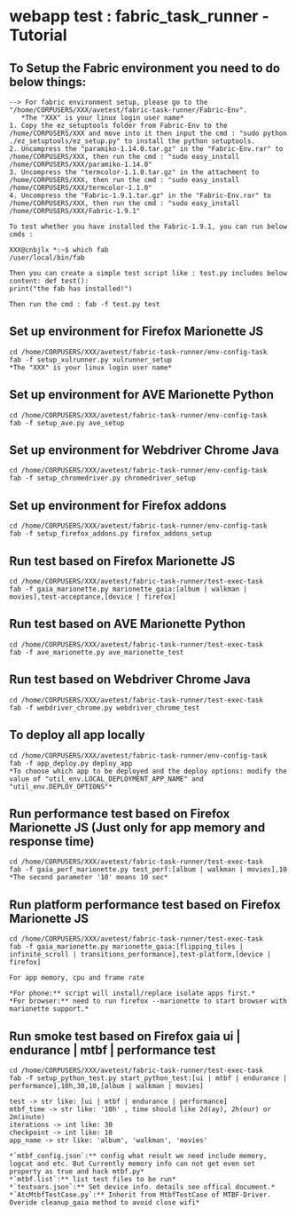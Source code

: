 # webapp test : fabric_task_runner - Tutorial

## To Setup the Fabric environment you need to do below things:
    --> For fabric environment setup, please go to the "/home/CORPUSERS/XXX/avetest/fabric-task-runner/Fabric-Env".
       *The "XXX" is your linux login user name*
    1. Copy the ez_setuptools folder from Fabric-Env to the /home/CORPUSERS/XXX and move into it then input the cmd : "sudo python ./ez_setuptools/ez_setup.py" to install the python setuptools.
    2. Uncompress the "paramiko-1.14.0.tar.gz" in the "Fabric-Env.rar" to /home/CORPUSERS/XXX, then run the cmd : "sudo easy_install /home/CORPUSERS/XXX/paramiko-1.14.0"
    3. Uncompress the "termcolor-1.1.0.tar.gz" in the attachment to /home/CORPUSERS/XXX, then run the cmd : "sudo easy_install /home/CORPUSERS/XXX/termcolor-1.1.0"
    4. Uncompress the "Fabric-1.9.1.tar.gz" in the "Fabric-Env.rar" to /home/CORPUSERS/XXX, then run the cmd : "sudo easy_install /home/CORPUSERS/XXX/Fabric-1.9.1"

    To test whether you have installed the Fabric-1.9.1, you can run below cmds :

    XXX@cnbjlx *:~$ which fab
    /user/local/bin/fab

    Then you can create a simple test script like : test.py includes below content: def test():
    print("the fab has installed!")

    Then run the cmd : fab -f test.py test


## Set up environment for Firefox Marionette JS

    cd /home/CORPUSERS/XXX/avetest/fabric-task-runner/env-config-task
    fab -f setup_xulrunner.py xulrunner_setup
    *The "XXX" is your linux login user name*

## Set up environment for AVE Marionette Python

    cd /home/CORPUSERS/XXX/avetest/fabric-task-runner/env-config-task
    fab -f setup_ave.py ave_setup

## Set up environment for Webdriver Chrome Java

    cd /home/CORPUSERS/XXX/avetest/fabric-task-runner/env-config-task
    fab -f setup_chromedriver.py chromedriver_setup

## Set up environment for Firefox addons

    cd /home/CORPUSERS/XXX/avetest/fabric-task-runner/env-config-task
    fab -f setup_firefox_addons.py firefox_addons_setup

## Run test based on Firefox Marionette JS

    cd /home/CORPUSERS/XXX/avetest/fabric-task-runner/test-exec-task
    fab -f gaia_marionette.py marionette_gaia:[album | walkman | movies],test-acceptance,[device | firefox]

## Run test based on AVE Marionette Python

    cd /home/CORPUSERS/XXX/avetest/fabric-task-runner/test-exec-task
    fab -f ave_marionette.py ave_marionette_test

## Run test based on Webdriver Chrome Java

    cd /home/CORPUSERS/XXX/avetest/fabric-task-runner/test-exec-task
    fab -f webdriver_chrome.py webdriver_chrome_test

## To deploy all app locally

    cd /home/CORPUSERS/XXX/avetest/fabric-task-runner/env-config-task
    fab -f app_deploy.py deploy_app
    *To choose which app to be deployed and the deploy options: modify the value of "util_env.LOCAL_DEPLOYMENT_APP_NAME" and "util_env.DEPLOY_OPTIONS"*

## Run performance test based on Firefox Marionette JS (Just only for app memory and response time)

    cd /home/CORPUSERS/XXX/avetest/fabric-task-runner/test-exec-task
    fab -f gaia_perf_marionette.py test_perf:[album | walkman | movies],10
    *The second parameter '10' means 10 sec*

## Run platform performance test based on Firefox Marionette JS

    cd /home/CORPUSERS/XXX/avetest/fabric-task-runner/test-exec-task
    fab -f gaia_marionette.py marionette_gaia:[flipping_tiles | infinite_scroll | transitions_performance],test-platform,[device | firefox]

    For app memory, cpu and frame rate

    *For phone:** script will install/replace isolate apps first.*
    *For browser:** need to run firefox --marionette to start browser with marionette support.*

## Run smoke test based on Firefox gaia ui | endurance | mtbf | performance test

    cd /home/CORPUSERS/XXX/avetest/fabric-task-runner/test-exec-task
    fab -f setup_python_test.py start_python_test:[ui | mtbf | endurance | performance],10h,30,10,[album | walkman | movies]

    test -> str like: [ui | mtbf | endurance | performance]
    mtbf_time -> str like: '10h' , time should like 2d(ay), 2h(our) or 2m(inute)
    iterations -> int like: 30
    checkpoint -> int like: 10
    app_name -> str like: 'album', 'walkman', 'movies'

    *`mtbf_config.json`:** config what result we need include memory, logcat and etc. But Currently memory info can not get even set property as true and hack mtbf.py*
    *`mtbf.list`:** list test files to be run*
    *`testvars.json`:** Set device info. details see offical document.*
    *`AtcMtbfTestCase.py`:** Inherit from MtbfTestCase of MTBF-Driver. Overide cleanup_gaia method to avoid close wifi*
